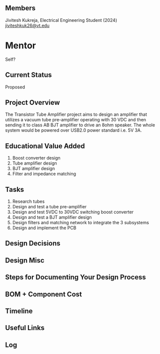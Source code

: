 ## Members
Jivitesh Kukreja, Electrical Engineering Student (2024)
jiviteshkuk26@vt.edu 

# Mentor
Self?

## Current Status
Proposed 

## Project Overview
The Transistor Tube Amplifier project aims to design an amplifier that utilizes a vacuum tube pre-amplifier operating with 30 VDC and then sending it to class AB BJT amplifier to drive an 8ohm speaker. The whole system would be powered over USB2.0 power standard i.e. 5V 3A. 

## Educational Value Added

1. Boost converter design 
2. Tube amplifier design
3. BJT amplifier design
4. Filter and impedance matching

## Tasks

1. Research tubes
2. Design and test a tube pre-amplifier
3. Design and test 5VDC to 30VDC switching boost converter
4. Design and test a BJT amplifier design
5. Design filters and matching network to integrate the 3 subsystems
6. Design and implement the PCB

## Design Decisions

<!-- Your Text Here. You may work with your mentor on this later when they are assigned -->

## Design Misc

<!-- Your Text Here. You may work with your mentor on this later when they are assigned -->

## Steps for Documenting Your Design Process

<!-- Your Text Here. You may work with your mentor on this later when they are assigned -->

## BOM + Component Cost

<!-- Your Text Here. You may work with your mentor on this later when they are assigned -->

## Timeline

<!-- Your Text Here. You may work with your mentor on this later when they are assigned -->

## Useful Links

<!-- Your Text Here. You may work with your mentor on this later when they are assigned -->

## Log

<!-- Your Text Here. You may work with your mentor on this later when they are assigned -->
